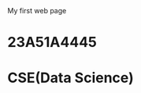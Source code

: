 <!DOCTYPE HTML>
<html>
  <head>
    My first web page 
  </head>
  <body>
    <h1> 23A51A4445 </h1>
    <h1> CSE(Data Science) </h1>
  </body>
</html>
